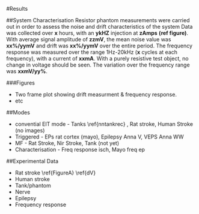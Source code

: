 #Results

##System Characterisation
Resistor phantom measurements were carried out in order to assess the noise and drift characteristics of the system Data was collected over **x** hours, with an **ykHZ** injection at **zAmps** **(ref figure)**. With average signal amplitude of **zzmV**, the mean noise value was **xx%/yymV** and drift was **xx%/yymV** over the entire period. The frequency response was measured over the range 1Hz-20kHz (**x** cycles at each frequency), with a current of **xxmA**. With a purely resistive test object, no change in voltage should be seen. The variation over the frequency range was **xxmV/yy%**.


###Figures
* Two frame plot showing drift measurment & frequency response.
* etc


##Modes

* convential EIT mode - Tanks \ref{nntankrec} , Rat stroke, Human Stroke (no images)
* Triggered - EPs rat cortex (mayo), Epilepsy Anna V, VEPS Anna WW
* MF - Rat Stroke, Nir Stroke, Tank (not yet)
* Characterisation - Freq response isch, Mayo freq ep


##Experimental Data
* Rat stroke \ref{FigureA} \ref{dV}
* Human stroke
* Tank/phantom
* Nerve
* Epilepsy
* Frequency response

